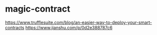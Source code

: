 # magic-contract

https://www.trufflesuite.com/blog/an-easier-way-to-deploy-your-smart-contracts
https://www.jianshu.com/p/0d2e388787c6